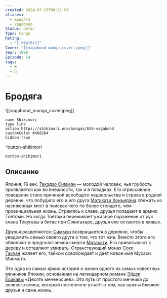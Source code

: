 ```yaml
---
created: 2024-07-29T00:51:00
aliases:
  - Бродяга
  - Vagabond
Status: defer
Type: manga
Rating:
  - "[[®️18|R+]]"
Cover: "[[vagabond_manga_cover.jpeg]]"
Year: 1998
Episode: 54
tags:
  - ❤
  - 🔞
---
```


# Бродяга

![[vagabond_manga_cover.jpeg]]

```button
name Shikimori
type link
action https://shikimori.one/mangas/656-vagabond
customColor #4682b4
hidden true
```
^button-shikimori



`button-shikimori`

## Описание

Япония, 16 век. [Такэдзо Симмэн](https://shikimori.one/characters/6194-musashi-miyamoto) — молодой человек, чья грубость проявляется как во внешности, так и в повадках. Его агрессивное поведение стало причиной всеобщего недовольства и страха в родной деревне, что побудило его и его друга [Матахати Хонъидэна](https://shikimori.one/characters/8134-matahachi-honiden) сбежать из насиженных мест в поисках чего-то более стоящего, чем провинциальная жизнь. Стремясь к славе, друзья попадают в армию Тоётоми. Но когда Тоётоми переживает ужасное поражение от рук клана Токугавы в битве при Сэкигахаре, друзья еле остаются в живых.

Друзья разделяются: [Симмэн](https://shikimori.one/characters/6194-musashi-miyamoto) возвращается в деревню, чтобы уведомить семью своего друга о том, что тот жив. Вместо этого его обвиняют в предполагаемой смерти [Матахати](https://shikimori.one/characters/8134-matahachi-honiden). Его привязывают к дереву и оставляют умирать. Странствующий монах [Сохо Такуан](https://shikimori.one/characters/14182-souhou-takuan) жалеет его, тайком освобождает и даёт новое имя Мусаси Миямото.

Это одна из самых ярких историй о жизни одного из самых известных мечников Японии, основанная на легендарном романе [Эйдзи Ёсикавы](https://shikimori.one/people/5760-eiji-yoshikawa) «Десять меченосцев». Это путь от простого мечника до великого воина, который постепенно узнаёт о том, как важны близкие друзья и сама жизнь.
